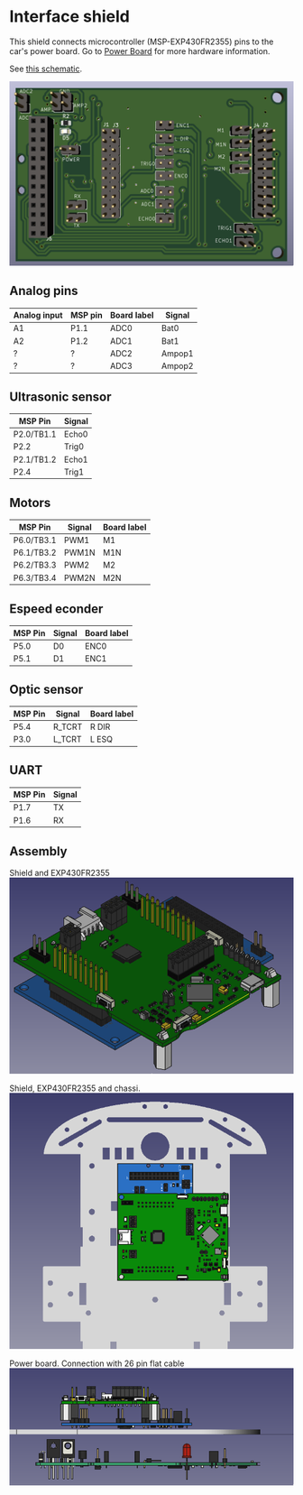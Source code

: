 # Interface shield

This shield connects microcontroller (MSP-EXP430FR2355) pins to the car's power board. Go to [Power Board](https://github.com/xtarke/automated_buggy/tree/master/power_board) for more hardware information.

See [this schematic](schematic.pdf).

![Board](./board.png)

## Analog pins

| Analog input  | MSP pin  | Board label  | Signal |
| ------------- | -------- | ------------ | ------ |
| A1            | P1.1     |   ADC0       | Bat0   |
| A2            | P1.2     |   ADC1       | Bat1   |
| ?             |  ?       |   ADC2       | Ampop1 |
| ?             |  ?       |   ADC3       | Ampop2 |

## Ultrasonic sensor

| MSP Pin | Signal|
| ----------- | ------|
| P2.0/TB1.1  | Echo0 |
| P2.2        | Trig0 |
| P2.1/TB1.2  | Echo1 |
| P2.4        | Trig1 |

## Motors

| MSP Pin    | Signal|  Board label |
| ---------- | ------| ------------ |
| P6.0/TB3.1 | PWM1  |  M1          |
| P6.1/TB3.2 | PWM1N |  M1N         |
| P6.2/TB3.3 | PWM2  |  M2          |
| P6.3/TB3.4 | PWM2N |  M2N         |

## Espeed econder

| MSP Pin | Signal |  Board label |
| ------- | ------ | ------------ |
| P5.0    | D0     | ENC0         |
| P5.1    | D1     | ENC1         |

## Optic sensor

| MSP Pin | Signal | Board label |
| ------- | ------ | ----------- |
| P5.4    | R_TCRT | R DIR       |
| P3.0    | L_TCRT | L ESQ       |


## UART

| MSP Pin | Signal |
| ------- | ------ |
| P1.7    | TX     |
| P1.6    | RX     |

## Assembly

Shield and EXP430FR2355 ![Shield Board](./mount_02.png)

Shield, EXP430FR2355 and chassi. ![Shield Board](./mount_01.png)

Power board. Connection with 26 pin flat cable ![Shield Board](./mount_03.png)
